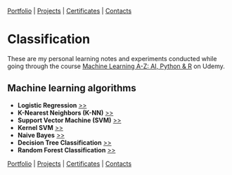 [Portfolio](https://github.com/daluchkin/data-analyst-portfolio) |  [Projects](https://github.com/daluchkin/data-analyst-portfolio/blob/main/projects.md) | [Certificates](https://github.com/daluchkin/data-analyst-portfolio/blob/main/certificates.md) | [Contacts](https://github.com/daluchkin/data-analyst-portfolio#my_contacts)

# Classification

These are my personal learning notes and experiments conducted while going through the course [Machine Learning A-Z: AI, Python & R](https://www.udemy.com/course/machinelearning/) on Udemy.

## Machine learning algorithms

- **Logistic Regression** [>>](./01_Simple_Regression)
- **K-Nearest Neighbors (K-NN)** [>>]()
- **Support Vector Machine (SVM)** [>>]()
- **Kernel SVM** [>>]()
- **Naive Bayes** [>>]()
- **Decision Tree Classification** [>>]()
- **Random Forest Classification** [>>]()


[Portfolio](https://github.com/daluchkin/data-analyst-portfolio) |  [Projects](https://github.com/daluchkin/data-analyst-portfolio/blob/main/projects.md) | [Certificates](https://github.com/daluchkin/data-analyst-portfolio/blob/main/certificates.md) | [Contacts](https://github.com/daluchkin/data-analyst-portfolio#my_contacts)
